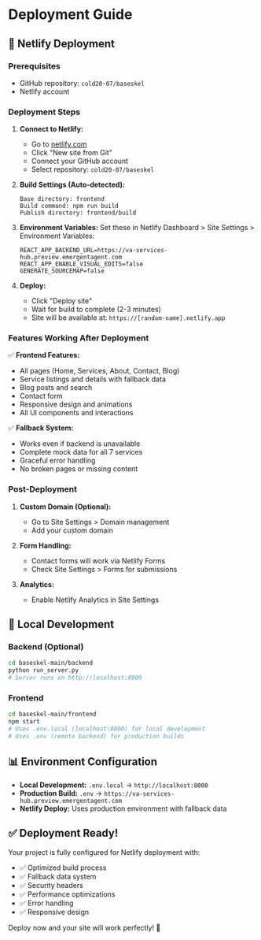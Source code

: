 # Deployment Guide

## 🚀 Netlify Deployment

### Prerequisites
- GitHub repository: `cold20-07/baseskel`
- Netlify account

### Deployment Steps

1. **Connect to Netlify:**
   - Go to [netlify.com](https://netlify.com)
   - Click "New site from Git"
   - Connect your GitHub account
   - Select repository: `cold20-07/baseskel`

2. **Build Settings (Auto-detected):**
   ```
   Base directory: frontend
   Build command: npm run build
   Publish directory: frontend/build
   ```

3. **Environment Variables:**
   Set these in Netlify Dashboard > Site Settings > Environment Variables:
   ```
   REACT_APP_BACKEND_URL=https://va-services-hub.preview.emergentagent.com
   REACT_APP_ENABLE_VISUAL_EDITS=false
   GENERATE_SOURCEMAP=false
   ```

4. **Deploy:**
   - Click "Deploy site"
   - Wait for build to complete (2-3 minutes)
   - Site will be available at: `https://[random-name].netlify.app`

### Features Working After Deployment

✅ **Frontend Features:**
- All pages (Home, Services, About, Contact, Blog)
- Service listings and details with fallback data
- Blog posts and search
- Contact form
- Responsive design and animations
- All UI components and interactions

✅ **Fallback System:**
- Works even if backend is unavailable
- Complete mock data for all 7 services
- Graceful error handling
- No broken pages or missing content

### Post-Deployment

1. **Custom Domain (Optional):**
   - Go to Site Settings > Domain management
   - Add your custom domain

2. **Form Handling:**
   - Contact forms will work via Netlify Forms
   - Check Site Settings > Forms for submissions

3. **Analytics:**
   - Enable Netlify Analytics in Site Settings

## 🔧 Local Development

### Backend (Optional)
```bash
cd baseskel-main/backend
python run_server.py
# Server runs on http://localhost:8000
```

### Frontend
```bash
cd baseskel-main/frontend
npm start
# Uses .env.local (localhost:8000) for local development
# Uses .env (remote backend) for production builds
```

## 📊 Environment Configuration

- **Local Development:** `.env.local` → `http://localhost:8000`
- **Production Build:** `.env` → `https://va-services-hub.preview.emergentagent.com`
- **Netlify Deploy:** Uses production environment with fallback data

## ✅ Deployment Ready!

Your project is fully configured for Netlify deployment with:
- ✅ Optimized build process
- ✅ Fallback data system
- ✅ Security headers
- ✅ Performance optimizations
- ✅ Error handling
- ✅ Responsive design

Deploy now and your site will work perfectly! 🎊